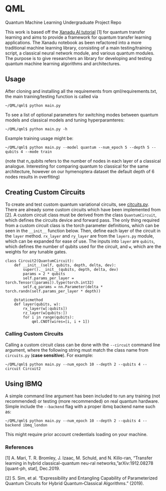 # QML
Quantum Machine Learning Undergraduate Project Repo

This work is based off the [Xanadu AI tutorial](https://pennylane.ai/qml/demos/tutorial_quantum_transfer_learning.html) [1]
 for quantum transfer learning and aims to provide a framework for quantum transfer learning applications. 
 The Xanadu notebook as been refactored into a more traditional machine learning library, consisting of a main 
 testing/training script, a classical neural network module, and various quantum modules. The purpose is to give 
 researchers an library for developing and testing quantum machine learning algorithms and architectures.
 

## Usage

After cloning and installing all the requirements from qml/requirements.txt, the main training/testing function
is called via

```shell script
~/QML/qml$ python main.py 
```

To see a list of optional parameters for switching modes between quantum models and classical models and tuning 
hyperparamteres:

```shell script
~/QML/qml$ python main.py -h
```

Example training usage might be:

```shell script
~/QML/qml$ python main.py --model quantum --num_epoch 5 --depth 5 --qubits 4 --mode train
```

(note that n_qubits refers to the number of nodes in each layer of a classical analogue. Interesting for comparing
quantum to classical for the same architecture, however on our hymenoptera dataset the default depth of 6 nodes
results in overfiting)

## Creating Custom Circuits
To create and test custom quantum variational circuits, see [citcuits.py](https://github.com/austinbeauch/QML/blob/master/qml/circuits.py).
There are already some custom circuits which have been implemented from [2]. A custom circuit class must be derived from 
the class `QuantumCircuit`, which defines the circuits device and forward pass. The only thing required from a custom
circuit class is the torch parameter definitions, which can be seen in the `__init__` function below. Then, define
each layer of the circuit in the `layer` method. `rx_layer` and `ry_layer` are from the `layers.py` module, which
can be expanded for ease of use. The inputs into `layer` are `qubits`, which defines the number of qubits used for the
circuit, and `w`, which are the weights for any tunable gates.

    class Circuit2(QuantumCircuit):
        def __init__(self, qubits, depth, delta, dev):
            super().__init__(qubits, depth, delta, dev)
            params = 2 * qubits
            self.params_per_layer = torch.Tensor([params]).type(torch.int32)
            self.q_params = nn.Parameter(delta * torch.randn(self.params_per_layer * depth))
    
        @staticmethod
        def layer(qubits, w):
            rx_layer(w[:qubits])
            rz_layer(w[qubits:])
            for i in range(qubits):
                qml.CNOT(wires=[i, i + 1])

### Calling Custom Circuits
Calling a custom circuit class can be done with the `--circuit` command line argument, where the following string must 
match the class name from `circuits.py` (**case sensitive**). For example:

```shell script
~/QML/qml$ python main.py --num_epoch 10 --depth 2 --qubits 4 --circuit Circuit2
```

## Using IBMQ
A simple command line argument has been included to run any training (not recommended) or testing (more recommended)
on real quantum hardware. Simple include the `--backend` flag with a proper ibmq backend name such as:

```shell script
~/QML/qml$ python main.py --num_epoch 10 --depth 2 --qubits 4 --backend ibmq_london
```
This might require prior account credentials loading on your machine.

### References 

[1] A. Mari, T. R. Bromley, J. Izaac, M. Schuld, and N. Killo-ran, “Transfer learning in hybrid classical-quantum neu-ral networks,”arXiv:1912.08278 [quant-ph, stat], Dec.2019.

[2] S. Sim, et al. “Expressibility and Entangling Capability of Parameterized Quantum Circuits for Hybrid Quantum‐Classical Algorithms.” (2019).

